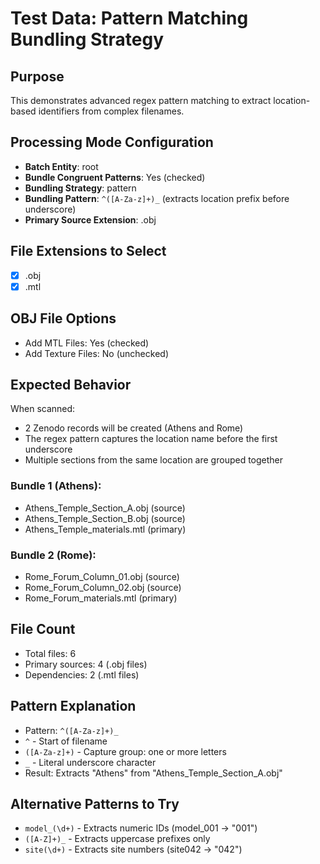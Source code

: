 # Test Data: Pattern Matching Bundling Strategy

## Purpose
This demonstrates advanced regex pattern matching to extract location-based identifiers from complex filenames.

## Processing Mode Configuration
- **Batch Entity**: root
- **Bundle Congruent Patterns**: Yes (checked)
- **Bundling Strategy**: pattern
- **Bundling Pattern**: `^([A-Za-z]+)_` (extracts location prefix before underscore)
- **Primary Source Extension**: .obj

## File Extensions to Select
- [x] .obj
- [x] .mtl

## OBJ File Options
- Add MTL Files: Yes (checked)
- Add Texture Files: No (unchecked)

## Expected Behavior
When scanned:
- 2 Zenodo records will be created (Athens and Rome)
- The regex pattern captures the location name before the first underscore
- Multiple sections from the same location are grouped together

### Bundle 1 (Athens):
- Athens_Temple_Section_A.obj (source)
- Athens_Temple_Section_B.obj (source)
- Athens_Temple_materials.mtl (primary)

### Bundle 2 (Rome):
- Rome_Forum_Column_01.obj (source)
- Rome_Forum_Column_02.obj (source)
- Rome_Forum_materials.mtl (primary)

## File Count
- Total files: 6
- Primary sources: 4 (.obj files)
- Dependencies: 2 (.mtl files)

## Pattern Explanation
- Pattern: `^([A-Za-z]+)_`
- `^` - Start of filename
- `([A-Za-z]+)` - Capture group: one or more letters
- `_` - Literal underscore character
- Result: Extracts "Athens" from "Athens_Temple_Section_A.obj"

## Alternative Patterns to Try
- `model_(\d+)` - Extracts numeric IDs (model_001 → "001")
- `([A-Z]+)_` - Extracts uppercase prefixes only
- `site(\d+)` - Extracts site numbers (site042 → "042")
